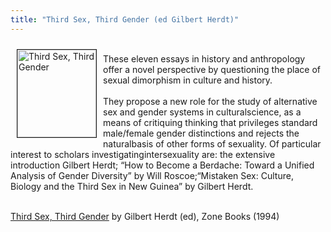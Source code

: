 ```yaml
---
title: "Third Sex, Third Gender (ed Gilbert Herdt)"
---
```


<A HREF="http://www.amazon.com/exec/obidos/ISBN%3D0942299825/intersexsocietyo/"><IMG SRC="/img/books/thirdsex.jpg" ALT="Third Sex, Third Gender" border=1 WIDTH="126" HEIGHT="140" align="left" hspace=10 vspace=10></A><br>These eleven essays in history and anthropology offer a novel perspective by questioning the place of sexual dimorphism in culture and history.<br><!--break--><br>They propose a new role for the study of alternative sex and gender systems in culturalscience, as a means of critiquing thinking that privileges standard male/female gender distinctions and rejects the naturalbasis of other forms of sexuality. Of particular interest to scholars investigatingintersexuality are: the extensive introduction Gilbert Herdt; &#8220;How to Become a Berdache: Toward a Unified Analysis of Gender Diversity&#8221; by Will Roscoe;&#8220;Mistaken Sex: Culture, Biology and the Third Sex in New Guinea&#8221; by Gilbert Herdt.<br><br>

<A HREF="http://www.amazon.com/exec/obidos/ISBN%3D0942299825/intersexsocietyo/">Third Sex, Third Gender</A> by Gilbert Herdt (ed), Zone Books (1994)